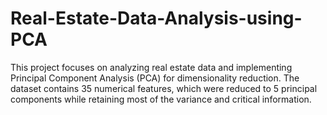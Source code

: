 # Real-Estate-Data-Analysis-using-PCA
This project focuses on analyzing real estate data and implementing Principal Component Analysis (PCA) for dimensionality reduction. The dataset contains 35 numerical features, which were reduced to 5 principal components while retaining most of the variance and critical information.
